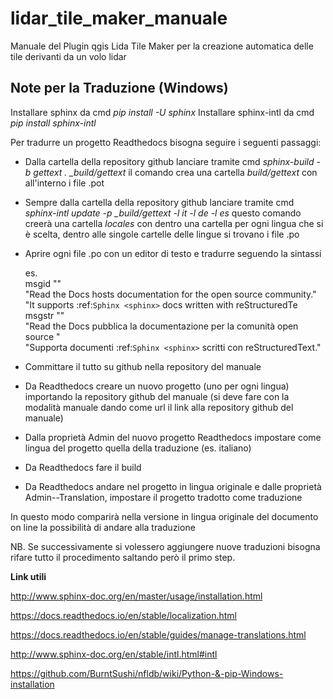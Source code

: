 # lidar_tile_maker_manuale
Manuale del Plugin qgis Lida Tile Maker per la creazione automatica delle tile derivanti da un volo lidar

Note per la Traduzione (Windows)
---------------------------------
Installare sphinx da cmd *pip install -U sphinx*
Installare sphinx-intl da cmd *pip install sphinx-intl*

Per tradurre un progetto Readthedocs bisogna seguire i seguenti passaggi:

* Dalla cartella della repository github lanciare tramite cmd *sphinx-build -b gettext . _build/gettext* il comando crea una cartella _build/gettext_ con all'interno i file .pot
* Sempre dalla cartella della repository github lanciare tramite cmd *sphinx-intl update -p _build/gettext -l it -l de -l es* questo comando creerà una cartella _locales_ con dentro una cartella per ogni lingua che si è scelta, dentro alle singole cartelle delle lingue si trovano i file .po
* Aprire ogni file .po con un editor di testo e tradurre seguendo la sintassi

  es.<br>
  msgid ""<br>
  "Read the Docs hosts documentation for the open source community."<br>
  "It supports :ref:`Sphinx <sphinx>` docs written with reStructuredTe<br>
  msgstr ""<br>
  "Read the Docs pubblica la documentazione per la comunità open source "<br>
  "Supporta documenti :ref:`Sphinx <sphinx>` scritti con reStructuredText."<br>

* Committare il tutto su github nella repository del manuale
* Da Readthedocs creare un nuovo progetto (uno per ogni lingua) importando la repository github del manuale (si deve fare con la modalità manuale dando come url il link alla repository github del manuale)
* Dalla proprietà Admin del nuovo progetto Readthedocs impostare come lingua del progetto quella della traduzione (es. italiano)
* Da Readthedocs fare il build
* Da Readthedocs andare nel progetto in lingua originale e dalle proprietà Admin--Translation, impostare il progetto tradotto come traduzione 

In questo modo comparirà nella versione in lingua originale del documento on line la possibilità di andare alla traduzione

NB. Se successivamente si volessero aggiungere nuove traduzioni bisogna rifare tutto il procedimento saltando però il primo step.

**Link utili**

http://www.sphinx-doc.org/en/master/usage/installation.html

https://docs.readthedocs.io/en/stable/localization.html

https://docs.readthedocs.io/en/stable/guides/manage-translations.html

http://www.sphinx-doc.org/en/stable/intl.html#intl

https://github.com/BurntSushi/nfldb/wiki/Python-&-pip-Windows-installation
